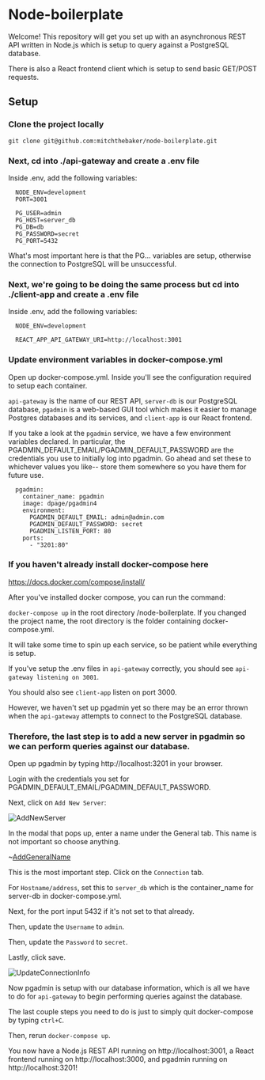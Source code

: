 # Node-boilerplate 

Welcome! This repository will get you set up with an asynchronous REST API written in Node.js which is setup to query against a PostgreSQL database. 

There is also a React frontend client which is setup to send basic GET/POST requests.

## Setup

### Clone the project locally 

`git clone git@github.com:mitchthebaker/node-boilerplate.git`



### Next, cd into ./api-gateway and create a .env file 

Inside .env, add the following variables:

```
  NODE_ENV=development
  PORT=3001

  PG_USER=admin
  PG_HOST=server_db
  PG_DB=db
  PG_PASSWORD=secret
  PG_PORT=5432
```

What's most important here is that the PG... variables are setup, otherwise the connection to PostgreSQL will be unsuccessful. 



### Next, we're going to be doing the same process but cd into ./client-app and create a .env file 

Inside .env, add the following variables: 

```
  NODE_ENV=development

  REACT_APP_API_GATEWAY_URI=http://localhost:3001
```



### Update environment variables in docker-compose.yml

Open up docker-compose.yml. Inside you'll see the configuration required to setup each container. 

`api-gateway` is the name of our REST API, 
`server-db` is our PostgreSQL database, 
`pgadmin` is a web-based GUI tool which makes it easier to manage Postgres databases and its services,
and `client-app` is our React frontend. 

If you take a look at the `pgadmin` service, we have a few environment variables declared. In particular, the PGADMIN_DEFAULT_EMAIL/PGADMIN_DEFAULT_PASSWORD are the credentials you use to initially log into pgadmin. Go ahead and set these to whichever values you like-- store them somewhere so you have them for future use. 

```
  pgadmin:
    container_name: pgadmin
    image: dpage/pgadmin4
    environment: 
      PGADMIN_DEFAULT_EMAIL: admin@admin.com
      PGADMIN_DEFAULT_PASSWORD: secret
      PGADMIN_LISTEN_PORT: 80
    ports: 
      - "3201:80"
```

### If you haven't already install docker-compose here

https://docs.docker.com/compose/install/

After you've installed docker compose, you can run the command: 

`docker-compose up` in the root directory /node-boilerplate. If you changed the project name, the root directory is the folder containing docker-compose.yml. 

It will take some time to spin up each service, so be patient while everything is setup. 

If you've setup the .env files in `api-gateway` correctly, you should see `api-gateway listening on 3001`.

You should also see `client-app` listen on port 3000.

However, we haven't set up pgadmin yet so there may be an error thrown when the `api-gateway` attempts to connect to the PostgreSQL database. 

### Therefore, the last step is to add a new server in pgadmin so we can perform queries against our database. 

Open up pgadmin by typing http://localhost:3201 in your browser. 

Login with the credentials you set for PGADMIN_DEFAULT_EMAIL/PGADMIN_DEFAULT_PASSWORD. 

Next, click on `Add New Server`:

![AddNewServer](https://imgur.com/CFD67lu)

In the modal that pops up, enter a name under the General tab. This name is not important so choose anything.

~[AddGeneralName](https://imgur.com/kqWAy8r)

This is the most important step. Click on the `Connection` tab.

For `Hostname/address`, set this to `server_db` which is the container_name for server-db in docker-compose.yml. 

Next, for the port input 5432 if it's not set to that already.

Then, update the `Username` to `admin`.

Then, update the `Password` to `secret`.

Lastly, click save. 

![UpdateConnectionInfo](https://imgur.com/WNdLtwQ)

Now pgadmin is setup with our database information, which is all we have to do for `api-gateway` to begin performing queries against the database.

The last couple steps you need to do is just to simply quit docker-compose by typing `ctrl+C`.

Then, rerun `docker-compose up`.

You now have a Node.js REST API running on http://localhost:3001,
a React frontend running on http://localhost:3000, and pgadmin running on http://localhost:3201!